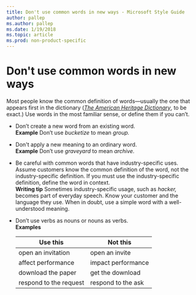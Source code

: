 ```yaml
---
title: Don't use common words in new ways - Microsoft Style Guide
author: pallep
ms.author: pallep
ms.date: 1/19/2018
ms.topic: article
ms.prod: non-product-specific
---
```


# Don't use common words in new ways

Most people know the common definition of words—usually the one that appears first in the dictionary ([*The American Heritage Dictionary*](https://ahdictionary.com/), to be exact.) Use words in the most familiar sense, or define them if you can’t.

  - Don’t create a new word from an existing word.  
    **Example** Don’t use *bucketize* to mean *group.*
    
  - Don't apply a new meaning to an ordinary word.  
    **Example** Don’t use *graveyard* to mean *archive.*
  - Be
    careful with common words that have industry-specific uses.
    Assume customers know the common definition of the word, not
    the industry-specific definition. If you must
    use the industry-specific definition, define the word in
    context.  
    **Writing tip** Sometimes industry-specific usage, such as *hacker,*
    becomes part of everyday speech. Know your customer and the
    language they use. When in doubt, use a simple word with a
    well-understood meaning.
  - Don’t use verbs as nouns or nouns as verbs.  
    **Examples**  

    |**Use this**|**Not this**|
    |--|--|
    |open an invitation|open an invite|
    |affect performance|impact performance|
    |download the paper|get the download|
    |respond to the request|respond to the ask|
